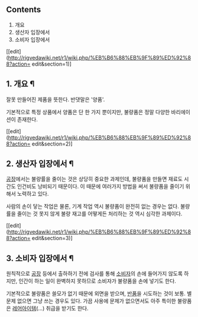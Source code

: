 ## Contents

    

1. 개요 
2. 생산자 입장에서 
3. 소비자 입장에서 

[[edit](http://rigvedawiki.net/r1/wiki.php/%EB%B6%88%EB%9F%89%ED%92%88?action=
edit&section=1)]

## 1. 개요 ¶

잘못 만들어진 제품을 뜻한다. 반댓말은 '양품'.

  

기본적으로 특정 상품에서 양품은 단 한 가지 뿐이지만, 불량품은 정말 다양한 바리에이션이 존재한다.

  

[[edit](http://rigvedawiki.net/r1/wiki.php/%EB%B6%88%EB%9F%89%ED%92%88?action=
edit&section=2)]

## 2. 생산자 입장에서 ¶

[공장](%EA%B3%B5%EC%9E%A5.md)에서는 불량률을 줄이는 것은 상당히 중요한 과제인데, 불량품을 만들면 재료도 시간도
인건비도 낭비되기 때문이다. 이 때문에 여러가지 방법을 써서 불량품을 줄이기 위해서 노력하고 있다.

  

사람의 손이 닿는 작업은 물론, 기계 작업 역시 불량품이 완전히 없는 경우는 없다. 불량률을 줄이는 것 못지 않게 불량 재고를 어떻게든
처리하는 것 역시 심각한 과제이다.

  

[[edit](http://rigvedawiki.net/r1/wiki.php/%EB%B6%88%EB%9F%89%ED%92%88?action=
edit&section=3)]

## 3. 소비자 입장에서 ¶

원칙적으로 [공장](%EA%B3%B5%EC%9E%A5.md) 등에서 출하하기 전에 검사를 통해
[소비자](%EC%86%8C%EB%B9%84%EC%9E%90.md)의 손에 들어가지 않도록 하지만, 인간이 하는 일이 완벽하지 못하므로
소비자가 불량품을 손에 넣기도 한다.

  

기본적으로 불량품은 쓸모가 없기 때문에 외면을 받으며, [반품](%EB%B0%98%ED%92%88.md)을 시도하는 것이 보통. 별
문제 없으면 그냥 쓰는 경우도 있다. 가끔 사용에 문제가 없으면서도 아주 특이한 불량품은 [레어아이템](%EB%A0%88%EC%96%B4%20%EC%95%84%EC%9D%B4%ED%85%9C.md)(…) 취급을 받기도 한다.

